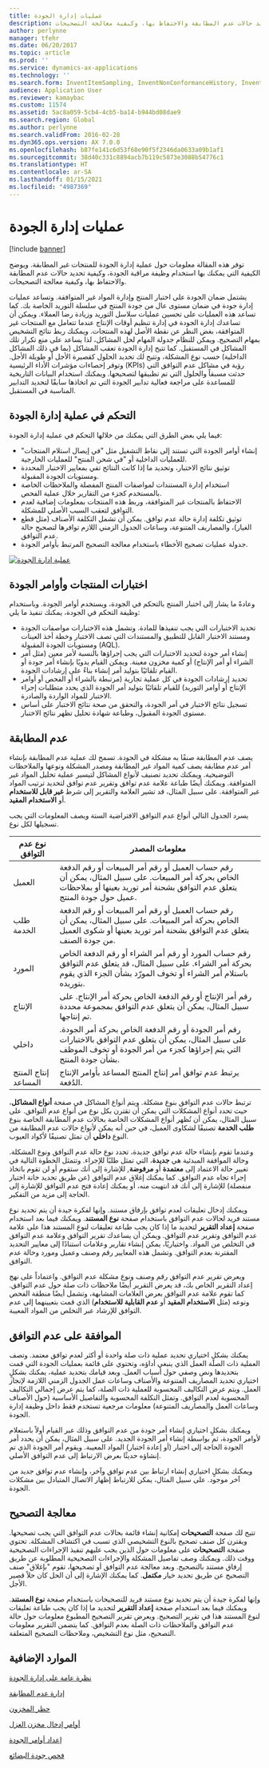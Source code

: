 ```yaml
---
title: عمليات إدارة الجودة
description: توفر هذه المقالة معلومات حول عملية إدارة الجودة للمنتجات غير المطابقة. ويوضح الكيفية التي يمكنك بها استخدام وظيفة مراقبة الجودة، وكيفية تحديد حالات عدم المطابقة والاحتفاظ بها، وكيفية معالجة التصحيحات.
author: perlynne
manager: tfehr
ms.date: 06/20/2017
ms.topic: article
ms.prod: ''
ms.service: dynamics-ax-applications
ms.technology: ''
ms.search.form: InventItemSampling, InventNonConformanceHistory, InventNonConformanceTable, InventQualityOrderLineResults, InventQualityOrderTable, InventTestCorrection, InventTestDiagnosticType, InventTestInstrument, InventTestReportSetup, InventTestTable
audience: Application User
ms.reviewer: kamaybac
ms.custom: 11574
ms.assetid: 5ac8a059-5cb4-4cb5-ba14-b944bd08dae9
ms.search.region: Global
ms.author: perlynne
ms.search.validFrom: 2016-02-28
ms.dyn365.ops.version: AX 7.0.0
ms.openlocfilehash: b87fe141c6d53f68e90f5f2346da0633a09b1af1
ms.sourcegitcommit: 38d40c331c8894acb7b119c5073e3088b54776c1
ms.translationtype: HT
ms.contentlocale: ar-SA
ms.lasthandoff: 01/15/2021
ms.locfileid: "4987369"
---
```

# <a name="quality-management-processes"></a>عمليات إدارة الجودة

[!include [banner](../includes/banner.md)]

توفر هذه المقالة معلومات حول عملية إدارة الجودة للمنتجات غير المطابقة. ويوضح الكيفية التي يمكنك بها استخدام وظيفة مراقبة الجودة، وكيفية تحديد حالات عدم المطابقة والاحتفاظ بها، وكيفية معالجة التصحيحات.

يشتمل ضمان الجودة على اختبار المنتج وإدارة المواد غير المتوافقة. وتساعد عمليات إدارة جودة في ضمان مستوى عال من جودة المنتج في سلسلة التوريد الخاصة بك. كما تساعد هذه العمليات على تحسين عمليات سلاسل التوريد وزيادة رضا العملاء. ويمكن أن تساعدك إدارة الجودة في إدارة تنظيم أوقات الإنتاج عندما تتعامل مع المنتجات غير المتوافقة، بغض النظر عن نقطة الأصل لهذه المنتجات. ويمكنك ربط نتائج التشخيص بمهام التصحيح. ‏‫ويمكن للنظام جدولة المهام لحل المشاكل، لذا يساعد على منع تكرار تلك المشاكل في المستقبل. كما تتيح إدارة الجودة تعقب المشاكل (بما في ذلك المشاكل الداخلية) حسب نوع المشكلة، وتتيح لك تحديد الحلول كقصيرة الأجل أو طويلة الأجل.‬ وتوفر إحصاءات مؤشرات الأداء الرئيسية (KPIs) رؤية في مشاكل عدم التوافق التي حدثت مسبقاً والحلول التي تم تطبيقها لتصحيحها. ويمكنك استخدام البيانات التاريخية للمساعدة على مراجعة فعالية تدابير الجودة التي تم اتخاذها سابقًا لتحديد التدابير المناسبة في المستقبل.

## <a name="controlling-the-quality-management-process"></a>التحكم في عملية إدارة الجودة
فيما يلي بعض الطرق التي يمكنك من خلالها التحكم في عملية إدارة الجودة:

-   إنشاء أوامر الجودة التي تستند إلى نقاط التشغيل مثل "في إيصال استلام المنتجات" للعمليات الداخلية أو "في شحن المنتج" للعمليات الخارجية.
-   توثيق نتائج الاختبار، وتحديد ما إذا كانت النتائج تفي بمعايير الاختبار المحددة ومستويات الجودة المقبولة.
-   استخدام إدارة المستندات لمواصفات المنتج المفصلة والملاحظات الخاصة بالمستخدم كجزء من التقارير خلال عملية الفحص.
-   الاحتفاظ بالمنتجات غير المتوافقة، وربط هذه المنتجات بمعلومات إضافية لعدم التوافق لتعقب السبب الأصلي للمشكلة.
-   توثيق تكلفة إدارة حالة عدم توافق. يمكن أن تشمل التكلفة الأصناف (مثل قطع الغيار)، والمصاريف المتنوعة، وساعات الجدول الزمني اللازم توافرها لتصحيح حالة عدم التوافق.
-   جدولة عمليات تصحيح الأخطاء باستخدام معالجة التصحيح المرتبط بأوامر الجودة.

[![عملية إدارة الجودة](./media/quality-management-process-diagram.png)](./media/quality-management-process-diagram.png)  

## <a name="product-testing-and-quality-orders"></a>اختبارات المنتجات وأوامر الجودة
وعادةً ما يشار إلى اختبار المنتج بالتحكم في الجودة، ويستخدم أوامر الجودة. وباستخدام وظيفة التحكم في الجودة، يمكنك تنفيذ ما يلي:

-   تحديد الاختبارات التي يجب تنفيذها للمادة. وتشمل هذه الاختبارات مواصفات الجودة ومستند الاختبار القابل للتطبيق والمستندات التي تصف الاختبار وخطة أخذ العينات ومستويات الجودة المقبولة (AQL).
-   إنشاء أمر جودة لتحديد الاختبارات التي يجب إجراؤها بالنسبة لأمر معين (مثل أمر الشراء أو أمر الإنتاج) أو كمية مخزون معينة. ويمكن القيام يدويًا بإنشاء أمر جودة أو القيام تلقائيًا بتوليد أمر إنشاء بناءً على إرشادات الجودة.
-   تحديد إرشادات الجودة في كل عملية تجارية (مرتبطة بالشراء أو الفحص أو أوامر الإنتاج أو أوامر التوريد) للقيام تلقائيًا بتوليد أمر الجودة الذي يحدد متطلبات إجراء الاختبار للمواد الواردة والصادرة.
-   تسجيل نتائج الاختبار في أمر الجودة، والتحقق من صحة نتائج الاختبار على أساس مستوى الجودة المقبول، وطباعة شهادة تحليل تظهر نتائج الاختبار.

## <a name="nonconformance"></a>عدم المطابقة
يصف عدم المطابقة صنفًا به مشكلة في الجودة. تسمح لك عملية عدم المطابقة بإنشاء أمر عدم مطابقة يصف كمية المواد غير المطابقة ومصدر المشكلة ونوعها والملاحظات التوضيحية. ويمكنك تحديد تصنيف لأنواع المشاكل لتيسير عملية تحليل المواد غير المتوافقة. ويمكنك أيضًا طباعة علامة عدم توافق وتقرير عدم توافق لتحديد ترتيب المواد غير المتوافقة. على سبيل المثال، قد تشير العلامة والتقرير إلى شرط **غير قابل للاستخدام** أو **الاستخدام المقيد**.

يسرد الجدول التالي أنواع عدم التوافق الافتراضية الستة ويصف المعلومات التي يجب تسجيلها لكل نوع.

| نوع عدم التوافق   | معلومات المصدر                                                                                                                                                                                                                          |
|-----------------------|---------------------------------------------------------------------------------------------------------------------------------------------------------------------------------------------------------------------------------------------|
| العميل              | رقم حساب العميل أو رقم أمر المبيعات أو رقم الدفعة الخاص بحركة أمر المبيعات. على سبيل المثال، يمكن أن يتعلق عدم التوافق بشحنة أمر توريد بعينها أو بملاحظات عميل حول جودة المنتج.       |
| طلب الخدمة       | رقم حساب العميل أو رقم أمر المبيعات أو رقم الدفعة الخاص بحركة أمر المبيعات. على سبيل المثال، يمكن أن يتعلق عدم التوافق بشحنة أمر توريد بعينها أو شكوى العميل من جودة الصنف.     |
| المورِد                | رقم حساب المورد أو رقم أمر الشراء أو رقم الدفعة الخاص بحركة أمر الشراء. على سبيل المثال، قد يتعلق عدم التوافق باستلام أمر الشراء أو تخوف المورّد بشأن الجزء الذي يقوم بتوريده. |
| الإنتاج            | رقم أمر الإنتاج أو رقم الدفعة الخاص بحركة أمر الإنتاج. على سبيل المثال، يمكن أن يتعلق عدم التوافق بمجموعة محددة تم إنتاجها.                                                                      |
| داخلي              | رقم أمر الجودة أو رقم الدفعة الخاص بحركة أمر الجودة. على سبيل المثال، يمكن أن يتعلق عدم التوافق بالاختبارات التي يتم إجراؤها كجزء من أمر الجودة أو تخوف الموظف بشأن جودة المنتج.     |
| إنتاج المنتج المساعد | يرتبط عدم توافق أمر إنتاج المنتج المساعد بأوامر الإنتاج الدُفعة.                                                                                                                                                    |

ترتبط حالات عدم التوافق بنوع مشكلة. ويتم أنواع المشاكل في صفحة **أنواع المشاكل**، حيث تحدد أنواع المشكلات التي يمكن أن تقترن بكل نوع من أنواع عدم التوافق. على سبيل المثال، يمكن أن تُظهر أنواع المشكلات الخاصة بحالات عدم المطابقة الخاصة بنوع **طلب الخدمة** تصنيفًا لشكاوى العميل، في حين أنه يمكن لأنواع حالات عدم المطابقة من النوع **داخلي** أن تمثل تصنيفًا لأكواد العيوب.

وعندما تقوم بإنشاء حالة عدم توافق جديدة، تحدد نوع حالة عدم التوافق ونوع المشكلة. وحالة الموافقة المبدئية هي **جديدة**، التي تمثل طلبًا للإجراء. وتتمثل الخطوة التالية في تغيير حالة الاعتماد إلى **معتمدة** أو **مرفوضة**, للإشارة إلى أنك ستقوم أو لن تقوم باتخاذ إجراء تجاه عدم التوافق. كما يمكنك إغلاق عدم التوافق (عن طريق تحديد خانة اختيار منفصلة) للإشارة إلى أنك قد انتهيت منه، أو يمكنك إعادة فتح عدم التوافق للإشارة إلى الحاجة إلى مزيد من التفكير.

ويمكنك إدخال تعليقات لعدم توافق بإرفاق مستند. وإنها لفكرة جيدة أن يتم تحديد نوع مستند فريد لحالات عدم التوافق باستخدام صفحة **نوع المستند**. ويمكنك فيما بعد استخدام صفحة **إعداد التقرير** لتحديد ما إذا كان يجب طباعة تعليقات لنوع المستند هذا على علامة عدم التوافق وتقرير عدم التوافق. ويمكن أن يساعدك تقرير التوافق وعلامة عدم التوافق في التخلص من المواد. واختياريًا، يمكن إنشاء تقارير وعلامات استنادًا إلى معايير التحديد المقترنة بعدم التوافق. وتشمل هذه المعايير رقم وصنف وعميل ومورد وحالة عدم التوافق.

ويعرض تقرير عدم التوافق رقم وصنف ونوع مشكلة عدم التوافق. واعتماداً على نهج إعداد التقرير الخاص بك، قد يعرض التقرير أيضًا ملاحظات ذات صلة حول عدم التوافق. كما تقوم علامة عدم التوافق بعرض العلامات المشابهة، وتشمل أيضًا منطقة الفحص ونوعه (مثل **الاستخدام المقيد** أو **عدم القابلية للاستخدام**) الذي قمت بتعيينهما إلى عدم التوافق للإرشاد عبر التخلص من المواد المعيبة.

## <a name="approved-nonconformance"></a>الموافقة على عدم التوافق
يمكنك بشكلٍ اختياري تحديد عملية ذات صلة واحدة أو أكثر لعدم توافق معتمد. وتصف العملية ذات الصلة العمل الذي ينبغي أداؤه، وتحتوي على قائمة بعمليات الجودة التي قمت بتحديدها ونص وصفي حول أسباب العمل.‬ وبعد قيامك بتحديد عملية، يمكنك بشكلٍ اختياري تحديد المصاريف المتنوعة والأصناف وساعات عمل الجدول الزمني اللازمة لإنجاز العمل. ويتم عرض التكاليف المحسوبة للعملية ذات الصلة، كما يتم عرض إجمالي التكاليف المحسوبة لعدم التوافق. وتمثل التكلفة المحسوبة والتفاصيل الأساسية (حول الأصناف وساعات العمل والمصاريف المتنوعة) معلومات مرجعية تستخدم فقط داخل وظيفة إدارة الجودة.

ويمكنك بشكلٍ اختياري إنشاء أمر جودة من عدم التوافق وذلك عبر القيام أولاً باستعلام لأوامر الجودة، ثم بواسطة إنشاء أمر الجودة الجديد. على سبيل المثال، يمكن أن يحدد أمر الجودة الحاجة إلى اختبار (أو إعادة اختبار) المواد المعيبة. ويقوم أمر الجودة الذي تم إنشاؤه حديثًا بعرض الارتباط إلى عدم التوافق الأصلي.

ويمكنك بشكلٍ اختياري إنشاء ارتباط بين عدم توافق وآخر، وإنشاء عدم توافق جديد من آخر موجود. على سبيل المثال، يمكن للارتباط إظهار الاتصال المتبادل بين مشكلات الجودة.

## <a name="correction-handling"></a>معالجة التصحيح
تتيح لك صفحة **التصحيحات** إمكانية إنشاء قائمة بحالات عدم التوافق التي يجب تصحيحها. ويقترن كل صنف تصحيح بالنوع التشخيصي الذي تسبب في اكتشاف المشكلة. تحتوي صفحة **‬‏‫التصحيحات‬‏‫** على معلومات حول الذين يجب عليهم تنفيذ الإجراءات التصحيحية ووقت ذلك. ويمكنك وصف تفاصيل المشكلة والإجراءات التصحيحية المطلوبة عن طريق إرفاق مستند بالتصحيح.‬ وبعد معالجة عدم التوافق أو تصحيحها، تقوم "بإغلاق" صنف التصحيح عن طريق تحديد خيار **مكتمل**. كما يمكنك الإشارة إلى أن الحل كان حلاً قصير الأجل.

وإنها لفكرة جيدة أن يتم تحديد نوع مستند فريد للتصحيحات باستخدام صفحة **نوع المستند**. ويمكنك فيما بعد استخدام صفحة **إعداد التقرير** لتحديد ما إذا كان يجب طباعة تعليقات لنوع المستند هذا في تقرير التصحيح. ويعرض تقرير التصحيح المطبوع معلومات حول حالة عدم التوافق والملاحظات ذات الصلة بعدم التوافق. كما يتضمن التقرير معلومات التصحيح، مثل نوع التشخيص، وملاحظات التصحيح المتعلقة.

<a name="additional-resources"></a>الموارد الإضافية
--------

[نظرة عامة على إدارة الجودة](enable-quality-management.md)

[إدارة عدم المطابقة](enable-nonconformance-management.md)

[حظر المخزون](inventory-blocking.md)

[أوامر إدخال مخزن العزل](quarantine-orders.md)

[إعداد أوامر الجودة](tasks/set-up-quality-orders.md)

[فحص جودة البضائع](tasks/inspect-quality-goods.md)
